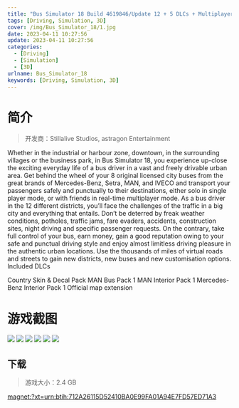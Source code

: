 ```yaml
---
title: "Bus Simulator 18 Build 4619846/Update 12 + 5 DLCs + Multiplayer"
tags: [Driving, Simulation, 3D]
cover: /img/Bus_Simulator_18/1.jpg
date: 2023-04-11 10:27:56
update: 2023-04-11 10:27:56
categories: 
  - [Driving]
  - [Simulation]
  - [3D]
urlname: Bus_Simulator_18
keywords: [Driving, Simulation, 3D]
---
```

# 简介

> 开发商：Stillalive Studios, astragon Entertainment

Whether in the industrial or harbour zone, downtown, in the surrounding villages or the business park, in Bus Simulator 18, you experience up-close the exciting everyday life of a bus driver in a vast and freely drivable urban area. Get behind the wheel of your 8 original licensed city buses from the great brands of Mercedes-Benz, Setra, MAN, and IVECO and transport your passengers safely and punctually to their destinations, either solo in single player mode, or with friends in real-time multiplayer mode.
As a bus driver in the 12 different districts, you’ll face the challenges of the traffic in a big city and everything that entails. Don’t be deterred by freak weather conditions, potholes, traffic jams, fare evaders, accidents, construction sites, night driving and specific passenger requests. On the contrary, take full control of your bus, earn money, gain a good reputation owing to your safe and punctual driving style and enjoy almost limitless driving pleasure in the authentic urban locations. Use the thousands of miles of virtual roads and streets to gain new districts, new buses and new customisation options.
Included DLCs

Country Skin & Decal Pack
MAN Bus Pack 1
MAN Interior Pack 1
Mercedes-Benz Interior Pack 1
Official map extension

# 游戏截图

![](/img/Bus_Simulator_18/2.jpg)
![](/img/Bus_Simulator_18/3.jpg)
![](/img/Bus_Simulator_18/4.jpg)
![](/img/Bus_Simulator_18/5.jpg)
![](/img/Bus_Simulator_18/6.jpg)
![](/img/Bus_Simulator_18/7.jpg)


## 下载

> 游戏大小：2.4 GB

[magnet:?xt=urn:btih:712A26115D52410BA0E99FA01A94E7FD57ED71A3](magnet:?xt=urn:btih:712A26115D52410BA0E99FA01A94E7FD57ED71A3)